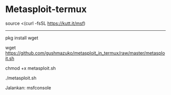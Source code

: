 # Metasploit-termux
source &lt;(curl -fsSL https://kutt.it/msf)

*****

pkg install wget

wget https://github.com/gushmazuko/metasploit_in_termux/raw/master/metasploit.sh


chmod +x metasploit.sh

./metasploit.sh

Jalankan: msfconsole
